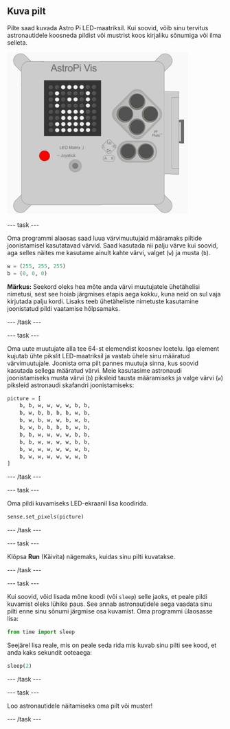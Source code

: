 ## Kuva pilt

Pilte saad kuvada Astro Pi LED-maatriksil. Kui soovid, võib sinu tervitus astronautidele koosneda pildist või mustrist koos kirjaliku sõnumiga või ilma selleta.

![Astronaut](images/astronaut-pic.png)

\--- task \---

Oma programmi alaosas saad luua värvimuutujaid määramaks piltide joonistamisel kasutatavad värvid. Saad kasutada nii palju värve kui soovid, aga selles näites me kasutame ainult kahte värvi, valget (`w`) ja musta (`b`).

```python
w = (255, 255, 255)
b = (0, 0, 0)
```

**Märkus:** Seekord oleks hea mõte anda värvi muutujatele ühetähelisi nimetusi, sest see hoiab järgmises etapis aega kokku, kuna neid on sul vaja kirjutada palju kordi. Lisaks teeb ühetäheliste nimetuste kasutamine joonistatud pildi vaatamise hõlpsamaks.

\--- /task \---

\--- task \---

Oma uute muutujate alla tee 64-st elemendist koosnev loetelu. Iga element kujutab ühte pikslit LED-maatriksil ja vastab ühele sinu määratud värvimuutujale. Joonista oma pilt pannes muutuja sinna, kus soovid kasutada sellega määratud värvi. Meie kasutasime astronaudi joonistamiseks musta värvi (`b`) piksleid tausta määramiseks ja valge värvi (`w`) piksleid astronaudi skafandri joonistamiseks:

```python
picture = [
    b, b, w, w, w, w, b, b,
    b, w, b, b, b, b, w, b,
    b, w, b, w, w, b, w, b,
    b, w, b, b, b, b, w, b,
    b, b, w, w, w, w, b, b,
    b, b, w, w, w, w, b, b,
    b, w, w, w, w, w, w, b,
    b, w, w, w, w, w, w, b
]
```

\--- /task \---

\--- task \---

Oma pildi kuvamiseks LED-ekraanil lisa koodirida.

```python
sense.set_pixels(picture)
```

\--- /task \---

\--- task \---

Klõpsa **Run** (Käivita) nägemaks, kuidas sinu pilti kuvatakse.

\--- /task \---

\--- task \---

Kui soovid, võid lisada mõne koodi (või `sleep`) selle jaoks, et peale pildi kuvamist oleks lühike paus. See annab astronautidele aega vaadata sinu pilti enne sinu sõnumi järgmise osa kuvamist. Oma programmi ülaosasse lisa:

```python
from time import sleep
```

Seejärel lisa reale, mis on peale seda rida mis kuvab sinu pilti see kood, et anda kaks sekundit ooteaega:

```python
sleep(2)
```

\--- /task \---

\--- task \---

Loo astronautidele näitamiseks oma pilt või muster!

\--- /task \---